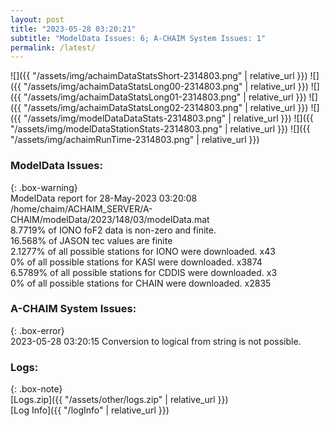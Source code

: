 ```yaml
---
layout: post
title: "2023-05-28 03:20:21"
subtitle: "ModelData Issues: 6; A-CHAIM System Issues: 1"
permalink: /latest/
---
```


![]({{ "/assets/img/achaimDataStatsShort-2314803.png" | relative_url }})
![]({{ "/assets/img/achaimDataStatsLong00-2314803.png" | relative_url }})
![]({{ "/assets/img/achaimDataStatsLong01-2314803.png" | relative_url }})
![]({{ "/assets/img/achaimDataStatsLong02-2314803.png" | relative_url }})
![]({{ "/assets/img/modelDataDataStats-2314803.png" | relative_url }})
![]({{ "/assets/img/modelDataStationStats-2314803.png" | relative_url }})
![]({{ "/assets/img/achaimRunTime-2314803.png" | relative_url }})


### ModelData Issues:  
  
{: .box-warning}  
 ModelData report for 28-May-2023 03:20:08   
 /home/chaim/ACHAIM_SERVER/A-CHAIM/modelData/2023/148/03/modelData.mat   
 8.7719% of IONO foF2 data is non-zero and finite.   
 16.568% of JASON tec values are finite   
 2.1277% of all possible stations for IONO were downloaded. x43   
 0% of all possible stations for KASI were downloaded. x3874   
 6.5789% of all possible stations for CDDIS were downloaded. x3   
 0% of all possible stations for CHAIN were downloaded. x2835   
  
### A-CHAIM System Issues:  
  
{: .box-error}  
2023-05-28 03:20:15 Conversion to logical from string is not possible.  

### Logs:  
  
{: .box-note}  
[Logs.zip]({{ "/assets/other/logs.zip" | relative_url }})  
[Log Info]({{ "/logInfo" | relative_url }})  
